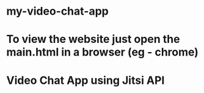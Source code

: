 # my-video-chat-app
# To view the website just open the main.html in a browser (eg - chrome)
# Video Chat App using Jitsi API

